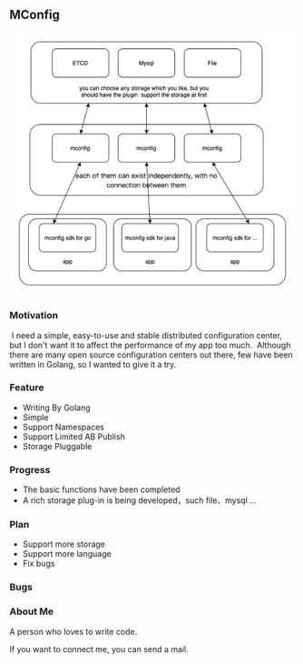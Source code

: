 ## MConfig

![mconfig](img/mconfig.png)

### Motivation

​	I need a simple, easy-to-use and stable distributed configuration center, but I don't want it to affect the performance of my app too much.
​	Although there are many open source configuration centers out there, few have been written in Golang, so I wanted to give it a try.

### Feature

* Writing By Golang
* Simple
* Support Namespaces
* Support Limited AB Publish
* Storage Pluggable


### Progress

* The basic functions have been completed
*  A rich storage plug-in is being developed，such file、mysql ...

### Plan

* Support more storage
* Support more language
* Fix bugs

### Bugs



### About Me

A person who loves to write code.

If you want to connect me, you can send a mail.
